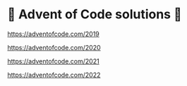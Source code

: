 # 🎅 Advent of Code solutions 🎄

https://adventofcode.com/2019

https://adventofcode.com/2020

https://adventofcode.com/2021

https://adventofcode.com/2022
